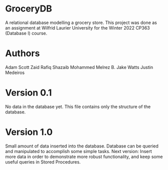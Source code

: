 # GroceryDB

A relational database modelling a grocery store. 
This project was done as an assignment at Wilfrid Laurier University for the Winter 2022 CP363 (Database I) course.

# Authors

Adam Scott
Zaid Rafiq
Shazaib Mohammed
Melrez B.
Jake Watts
Justin Medeiros

# Version 0.1

No data in the database yet. This file contains only the structure of the database.


# Version 1.0

Small amount of data inserted into the database.
Database can be queried and manipulated to accomplish some simple tasks.
Next version: Insert more data in order to demonstrate more robust functionality,
and keep some useful queries in Stored Procedures.
